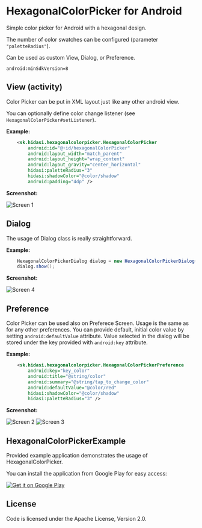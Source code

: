HexagonalColorPicker for Android
===================================

Simple color picker for Android with a hexagonal design.

The number of color swatches can be configured (parameter `"paletteRadius"`).

Can be used as custom View, Dialog, or Preference.

`android:minSdkVersion=8`

View (activity)
---------------

Color Picker can be put in XML layout just like any other android view.

You can optionally define color change listener (see `HexagonalColorPicker#setListener`).

**Example:**

```xml
	<sk.hidasi.hexagonalcolorpicker.HexagonalColorPicker
		android:id="@+id/hexagonalColorPicker"
		android:layout_width="match_parent"
		android:layout_height="wrap_content"
		android:layout_gravity="center_horizontal"
		hidasi:paletteRadius="3"
		hidasi:shadowColor="@color/shadow"
		android:padding="4dp" />
```

**Screenshot:**

![Screen 1][screen1]

Dialog
------

The usage of Dialog class is really straightforward.

**Example:**

```java
	HexagonalColorPickerDialog dialog = new HexagonalColorPickerDialog(getContext(), R.string.color_picker_default_title, paletteRadius, initialColor, listener);
	dialog.show();
```

**Screenshot:**

![Screen 4][screen4]

Preference
----------

Color Picker can be used also on Preferece Screen. Usage is the same as for any other preferences. You can provide default, initial color value by setting `android:defaultValue` attribute. Value selected in the dialog will be stored under the key provided with `android:key` attribute.

**Example:**

```xml
	<sk.hidasi.hexagonalcolorpicker.HexagonalColorPickerPreference
		android:key="key_color"
		android:title="@string/color"
		android:summary="@string/tap_to_change_color"
		android:defaultValue="@color/red"
		hidasi:shadowColor="@color/shadow"
		hidasi:paletteRadius="3" />
```

**Screenshot:**

![Screen 2][screen2] ![Screen 3][screen3]

HexagonalColorPickerExample
---------------------------

Provided example application demonstrates the usage of HexagonalColorPicker.

You can install the application from Google Play for easy access:

[![Get it on Google Play](http://www.android.com/images/brand/get_it_on_play_logo_small.png)](https://play.google.com/store/apps/details?id=sk.hidasi.hexagonalcolorpickerexample)

License
-------

Code is licensed under the Apache License, Version 2.0.

[screen1]: https://raw.githubusercontent.com/rhidasi/hexagonalcolorpicker/master/screen1.png
[screen2]: https://raw.githubusercontent.com/rhidasi/hexagonalcolorpicker/master/screen2.png
[screen3]: https://raw.githubusercontent.com/rhidasi/hexagonalcolorpicker/master/screen3.png
[screen4]: https://raw.githubusercontent.com/rhidasi/hexagonalcolorpicker/master/screen4.png